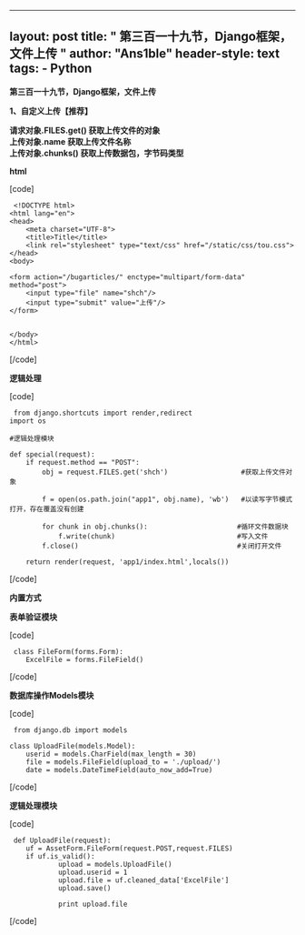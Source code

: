 
---
layout: post
title: " 第三百一十九节，Django框架，文件上传 "
author: "Ans1ble"
header-style: text
tags:
      - Python
---


**第三百一十九节，Django框架，文件上传**

**1、自定义上传【推荐】**

**请求对象.FILES.get() 获取上传文件的对象**  
 **上传对象.name 获取上传文件名称**  
 **上传对象.chunks() 获取上传数据包，字节码类型**

**html**

[code]

     <!DOCTYPE html>
    <html lang="en">
    <head>
        <meta charset="UTF-8">
        <title>Title</title>
        <link rel="stylesheet" type="text/css" href="/static/css/tou.css">
    </head>
    <body>
    
    <form action="/bugarticles/" enctype="multipart/form-data" method="post">
        <input type="file" name="shch"/>
        <input type="submit" value="上传"/>
    </form>
    
    
    </body>
    </html>
[/code]

**逻辑处理**

[code]

     from django.shortcuts import render,redirect
    import os
    
    #逻辑处理模块
    
    def special(request):
        if request.method == "POST":
            obj = request.FILES.get('shch')                  #获取上传文件对象
    
            f = open(os.path.join("app1", obj.name), 'wb')   #以读写字节模式打开，存在覆盖没有创建
    
            for chunk in obj.chunks():                      #循环文件数据块
                f.write(chunk)                              #写入文件
            f.close()                                       #关闭打开文件
    
        return render(request, 'app1/index.html',locals())
[/code]



**内置方式**

**表单验证模块**

[code]

     class FileForm(forms.Form):
        ExcelFile = forms.FileField()
[/code]

**数据库操作Models模块**

[code]

     from django.db import models
    
    class UploadFile(models.Model):
        userid = models.CharField(max_length = 30)
        file = models.FileField(upload_to = './upload/')
        date = models.DateTimeField(auto_now_add=True)
[/code]

**逻辑处理模块**

[code]

     def UploadFile(request):
        uf = AssetForm.FileForm(request.POST,request.FILES)
        if uf.is_valid():
                upload = models.UploadFile()
                upload.userid = 1
                upload.file = uf.cleaned_data['ExcelFile']
                upload.save()
                
                print upload.file
[/code]



